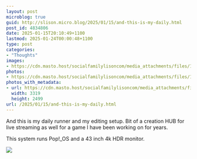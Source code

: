 ```yaml
---
layout: post
microblog: true
guid: http://slison.micro.blog/2025/01/15/and-this-is-my-daily.html
post_id: 4834806
date: 2025-01-15T20:10:49+1100
lastmod: 2025-01-24T00:00:48+1100
type: post
categories:
- "Thoughts"
images:
- https://cdn.masto.host/socialfamilylisoncom/media_attachments/files/113/831/584/882/225/376/original/3adc8ae9062f69b0.jpg
photos:
- https://cdn.masto.host/socialfamilylisoncom/media_attachments/files/113/831/584/882/225/376/original/3adc8ae9062f69b0.jpg
photos_with_metadata:
- url: https://cdn.masto.host/socialfamilylisoncom/media_attachments/files/113/831/584/882/225/376/original/3adc8ae9062f69b0.jpg
  width: 3319
  height: 2499
url: /2025/01/15/and-this-is-my-daily.html
---
```

<p>And this is my daily runner and my editing setup. Bit of a creation HUB for live streaming as well for a game I have been working on for years.</p><p>This system runs Pop!_OS and a 43 inch 4k HDR monitor.</p><p><img src="https://cdn.masto.host/socialfamilylisoncom/media_attachments/files/113/831/584/882/225/376/original/3adc8ae9062f69b0.jpg">
